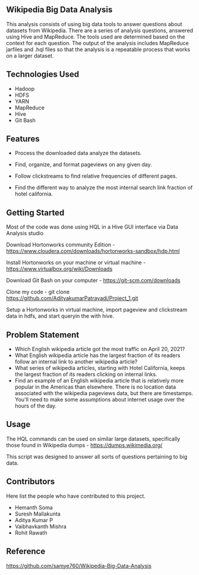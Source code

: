 ## Wikipedia Big Data Analysis
This analysis consists of using big data tools to answer questions about datasets from Wikipedia. There are a series of analysis questions, answered using Hive and MapReduce. The tools used are determined based on the context for each question. The output of the analysis includes MapReduce jarfiles and .hql files so that the analysis is a repeatable process that works on a larger dataset.

## Technologies Used
* Hadoop
* HDFS
* YARN
* MapReduce
* Hive
* Git Bash

## Features

- Process the downloaded data analyze the datasets.

- Find, organize, and format pageviews on any given day.

- Follow clickstreams to find relative frequencies of different pages.

- Find the different way to analyze the most internal search link fraction of hotel california.

## Getting Started
Most of the code was done using HQL in a Hive GUI interface via Data Analysis studio

Download Hortonworks community Edition -https://www.cloudera.com/downloads/hortonworks-sandbox/hdp.html

Install Hortonworks on your machine or virtual machine - https://www.virtualbox.org/wiki/Downloads

Download Git Bash on your computer - https://git-scm.com/downloads

Clone my code - git clone https://github.com/AdityakumarPatrayadi/Project_1.git

Setup a Hortonworks in virtual machine, import pageview and clickstream data in hdfs, and start queryin the with hive.

## Problem Statement
* Which English wikipedia article got the most traffic on April 20, 2021?
* What English wikipedia article has the largest fraction of its readers follow an internal link to another wikipedia article?
* What series of wikipedia articles, starting with Hotel California, keeps the largest fraction of its readers clicking on internal links.
* Find an example of an English wikipedia article that is relatively more popular in the Americas than elsewhere.
There is no location data associated with the wikipedia pageviews data, but there are timestamps. You'll need to make some assumptions about internet usage over the hours of the day.

## Usage

The HQL commands can be used on similar large datasets, specifically those found in Wikipedia dumps - https://dumps.wikimedia.org/

This script was designed to answer all sorts of questions pertaining to big data.

## Contributors
Here list the people who have contributed to this project.

- Hemanth Soma
- Suresh Mallakunta
- Aditya Kumar P
- Vaibhavkanth Mishra
- Rohit Rawath

## Reference
https://github.com/samye760/Wikipedia-Big-Data-Analysis
